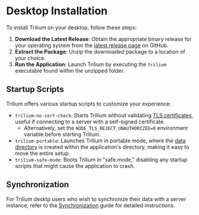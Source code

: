 # Desktop Installation
To install Trilium on your desktop, follow these steps:

1.  **Download the Latest Release**: Obtain the appropriate binary release for your operating system from the [latest release page](https://github.com/TriliumNext/Notes/releases/latest) on GitHub.
2.  **Extract the Package**: Unzip the downloaded package to a location of your choice.
3.  **Run the Application**: Launch Trilium by executing the `trilium` executable found within the unzipped folder.

## Startup Scripts

Trilium offers various startup scripts to customize your experience:

*   `trilium-no-cert-check`: Starts Trilium without validating [TLS certificates](Server%20Installation/TLS%20Configuration.md), useful if connecting to a server with a self-signed certificate.
    *   Alternatively, set the `NODE_TLS_REJECT_UNAUTHORIZED=0` environment variable before starting Trilium.
*   `trilium-portable`: Launches Trilium in portable mode, where the [data directory](Data%20directory.md) is created within the application's directory, making it easy to move the entire setup.
*   `trilium-safe-mode`: Boots Trilium in "safe mode," disabling any startup scripts that might cause the application to crash.

## Synchronization

For Trilium desktp users who wish to synchronize their data with a server instance, refer to the <a class="reference-link" href="Synchronization.md">Synchronization</a> guide for detailed instructions.